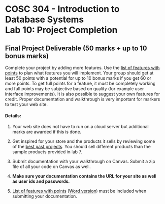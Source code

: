 # COSC 304 - Introduction to Database Systems<br>Lab 10: Project Completion

## Final Project Deliverable (50 marks + up to 10 bonus marks)

Complete your project by adding more features. Use the [list of features with points](projectFeatureMarking.pdf) to plan what features you will implement. Your group should get at least 50 points with a potential for up to 10 bonus marks if you get 60 or more points. To get full points for a feature, it must be completely working and full points may be subjective based on quality (for example user interface improvements). It is also possible to suggest your own features for credit. Proper documentation and walkthrough is very important for markers to test your web site.


#### Details:

1. Your web site does not have to run on a cloud server but additional marks are awarded if this is done.

2. Get inspired for your store and the products it sells by reviewing some of the [best past projects](https://people.ok.ubc.ca/rlawrenc/teaching/304/Project/index.html). You should sell different products than the sample products provided in lab 7.

3. Submit documentation with your walkthrough on Canvas. Submit a zip file of all your code on Canvas as well.

4. **Make sure your documentation contains the URL for your site as well as user ids and passwords.**

5. [List of features with points](projectFeatureMarking.pdf) ([Word version](projectFeatureMarking.docx)) must be included when submitting your documentation. 

